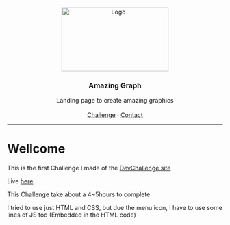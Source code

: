 <br />
<p align="center">
  <a href="http://www.freepik.com">
    <img src="https://trello-attachments.s3.amazonaws.com/590fa896d2d25e50583de620/874x512/2bc76fc9373587c9d5ca571d19530719/4435_1.png" alt="Logo" width="250" height="150">
  </a>

  <h3 align="center">Amazing Graph</h3>

  <p align="center">
    Landing page to create amazing graphics
       <br />
    <br />
    <a href="https://github.com/Lorenalgm/AmazingGraph">Challenge</a>
    ·
    <a href="https://www.linkedin.com/in/lorenagmontes/">Contact</a>
  </p>
</p>

---

# Wellcome
This is the first Challenge I made of the [DevChallenge site](https://devchallenge.com.br/)

Live [here](https://tomattban.github.io/DevChallenge_AmazingGraph/)

This Challenge take about a 4~5hours to complete.

I tried to use just HTML and CSS, but due the menu icon, I have to use some lines of JS too (Embedded in the HTML code)
